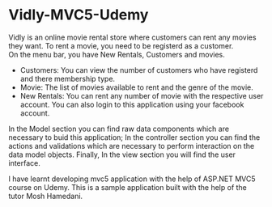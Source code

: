 # Vidly-MVC5-Udemy
Vidly is an online movie rental store where customers can rent any movies they want.
To rent a movie, you need to be registerd as a customer.  
On the menu bar, you have New Rentals, Customers and movies. 
- Customers: You can view the number of customers who have registerd and there membership type.
- Movie: The list of movies available to rent and the genre of the movie.
- New Rentals: You can rent any number of movie with the respective user account. 
You can also login to this application using your facebook account. 

In the Model section you can find raw data components which are necessary to buid this application; In the controller section you can find the actions and validations which are necessary to perform interaction on the data model objects. Finally, In the view section you will find the user interface.  

I have learnt developing mvc5 application with the help of ASP.NET MVC5 course on Udemy. 
This is a sample application built with the help of the tutor Mosh Hamedani. 
